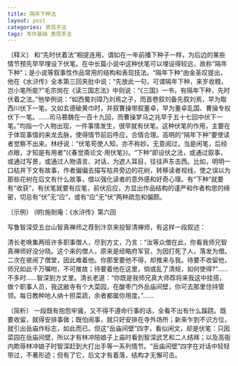 ```yaml
---
title: 隔年下种法
layout: post
categories: 表现手法
tags: 写作基础 表现手法
---
```


〔释义〕 和“先时伏着法”相提连用，谓如在一年前播下种子一样，为后边的某些情节预先早早埋设下伏笔。在中长篇小说中这种伏笔可以埋设得较远，故称“隔年下种”；是小说等叙事性作品常用的结构和表现技法。“隔年下种”由金圣叹提出，他在《水浒传》全本第三回夹批中说：“先放此一句，可谓隔年下种，来岁收粮，岂小笔所能?”毛宗岗在《读三国志法》中则说：“《三国》一书，有隔年下种，先时伏着之法。”他举例说：“如西蜀刘璋乃刘焉之子，而首卷叙刘备先叙刘焉，早为取西川伏下一笔。又如玄德破黄巾时，并叙曹操带叙董卓，早为董卓乱国、曹操专权伏下一笔。……司马篡魏在一百十九回，而曹操梦马之兆早于五十七回中伏下一笔。”均指一个人物出现，一件事情发生，很早就有伏笔。这种伏笔的作用，主要在于体现事情的来龙去脉，使得情节前后呼应，合情合理。高明的“隔年下种”要使读者觉察不出来。林纾说：“伏笔苟使人知，亦不称妙。无意阅过，当是闲笔，后经点眼，才知是有用者”(《春觉斋论文·用伏笔》)。“下种”即设伏之法，或通过叙事，或通过写景，或通过人物语言、对话，为遮人耳目，往往声东击西。比如，明明一口枯井下文有故事，作者偏偏去描写枯井旁边的花树，转移读者视线，使之误以为那些花树在后文有什么故事，借以强化读者的意外感和好奇心理。有“下种”就要有“收获”，有伏笔就要有应笔，前伏后应，方显出作品结构的谨严和作者构思的绵密，切忌有“伏”无“应”，或有“应”无“伏”两种疏忽和偏颇。

〔示例〕 (明)施耐庵：《水浒传》第六回

写鲁智深受五台山智真禅师之荐到汴京来投智清禅师，有这样一段叙述：

清长老唤集两班许多职事僧人，尽到方丈，乃言：“汝等众僧在此，你看我师兄智真禅师好没分晓。这个来的僧人，原来是经略府军官，为因打死了人，落发为僧。二次在彼闹了僧堂，因此难着他。你那里要他不得，却推来与我。待要不收留他，师兄如此千万嘱咐，不可推故；待要着他在这里，倘或乱了清规，如何使得?”……不多时……智深到方丈里。清长老道：“你既是我师兄真大师荐将来我这中挂搭，做个职事人员，我这敝寺有个大菜园，在酸枣门外岳庙间壁，你可去那里住持管领。每日教种地人纳十担菜蔬，余者都属你用度。”……

〔简析〕 一段既有抱怨牢骚，又不得不遵命行事的话，全看不出有什么蹊跷。既要收留，就得安排事做；既怕闹事，就只好安排在寺外场所；新来乍到不识方位，就引出岳庙作标志，如此而已。但这“岳庙间壁”四字，看似闲文，却是伏笔：只因菜园在岳庙间壁，所以才有林冲陪娘子上庙时看到智深武艺和二人结拜；以及高衙内欺辱林冲娘子时智深赶到大打出手等一系列情节。“岳庙间壁”四字在对话中轻轻带过，不著形迹；但有了它，后文才有着落，结构才无懈可击。 